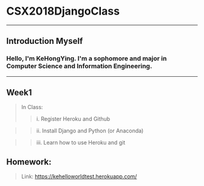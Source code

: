 # CSX2018DjangoClass

***
## Introduction Myself
### Hello, I'm KeHongYing. I'm a sophomore and major in Computer Science and Information Engineering.
***
## Week1
>  In Class:
>>  i. Register Heroku and Github

>>  ii. Install Django and Python (or Anaconda)

>>  iii. Learn how to use Heroku and git

##  Homework:

> Link: https://kehelloworldtest.herokuapp.com/
